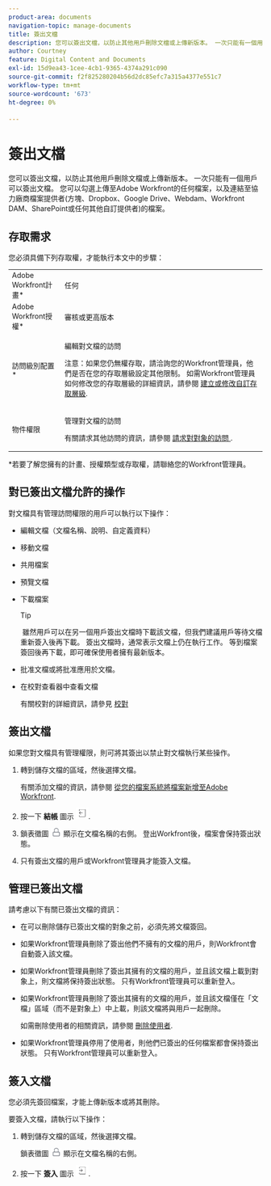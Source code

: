 ```yaml
---
product-area: documents
navigation-topic: manage-documents
title: 簽出文檔
description: 您可以簽出文檔，以防止其他用戶刪除文檔或上傳新版本。 一次只能有一個用戶可以簽出文檔。 您可以勾選上傳至Adobe Workfront的任何檔案，以及連結至協力廠商檔案提供者(方塊、Dropbox、Google Drive、Webdam、Workfront DAM、SharePoint或任何其他自訂提供者)的檔案。
author: Courtney
feature: Digital Content and Documents
exl-id: 15d9ea43-1cee-4cb1-9365-4374a291c090
source-git-commit: f2f825280204b56d2dc85efc7a315a4377e551c7
workflow-type: tm+mt
source-wordcount: '673'
ht-degree: 0%

---
```


# 簽出文檔

您可以簽出文檔，以防止其他用戶刪除文檔或上傳新版本。 一次只能有一個用戶可以簽出文檔。 您可以勾選上傳至Adobe Workfront的任何檔案，以及連結至協力廠商檔案提供者(方塊、Dropbox、Google Drive、Webdam、Workfront DAM、SharePoint或任何其他自訂提供者)的檔案。 

## 存取需求

您必須具備下列存取權，才能執行本文中的步驟：

<table style="table-layout:auto"> 
 <col> 
 <col> 
 <tbody> 
  <tr> 
   <td role="rowheader">Adobe Workfront計畫*</td> 
   <td> <p>任何</p> </td> 
  </tr> 
  <tr> 
   <td role="rowheader">Adobe Workfront授權*</td> 
   <td> <p>審核或更高版本</p> </td> 
  </tr> 
  <tr> 
   <td role="rowheader">訪問級別配置*</td> 
   <td> <p>編輯對文檔的訪問</p> <p>注意：如果您仍無權存取，請洽詢您的Workfront管理員，他們是否在您的存取層級設定其他限制。 如需Workfront管理員如何修改您的存取層級的詳細資訊，請參閱 <a href="../../administration-and-setup/add-users/configure-and-grant-access/create-modify-access-levels.md" class="MCXref xref">建立或修改自訂存取層級</a>.</p> </td> 
  </tr> 
  <tr> 
   <td role="rowheader">物件權限</td> 
   <td> <p>管理對文檔的訪問</p> <p>有關請求其他訪問的資訊，請參閱 <a href="../../workfront-basics/grant-and-request-access-to-objects/request-access.md" class="MCXref xref">請求對對象的訪問 </a>.</p> </td> 
  </tr> 
 </tbody> 
</table>

&#42;若要了解您擁有的計畫、授權類型或存取權，請聯絡您的Workfront管理員。

## 對已簽出文檔允許的操作

對文檔具有管理訪問權限的用戶可以執行以下操作：

* 編輯文檔（文檔名稱、說明、自定義資料）
* 移動文檔
* 共用檔案
* 預覽文檔
* 下載檔案

   >[!TIP]
   >
   > 雖然用戶可以在另一個用戶簽出文檔時下載該文檔，但我們建議用戶等待文檔重新簽入後再下載。 簽出文檔時，通常表示文檔上仍在執行工作。 等到檔案簽回後再下載，即可確保使用者擁有最新版本。

* 批准文檔或將批准應用於文檔。
* 在校對查看器中查看文檔

   有關校對的詳細資訊，請參見 [校對](../../review-and-approve-work/proofing/proofing.md)

## 簽出文檔

如果您對文檔具有管理權限，則可將其簽出以禁止對文檔執行某些操作。 

1. 轉到儲存文檔的區域，然後選擇文檔。 

   有關添加文檔的資訊，請參閱 [從您的檔案系統將檔案新增至Adobe Workfront](../../documents/adding-documents-to-workfront/add-documents-from-file-system.md).

1. 按一下 **結帳** 圖示 ![](assets/check-out-25x23.png).

1. 鎖表徵圖 ![](assets/lock-icon-locked-qs.png) 顯示在文檔名稱的右側。 登出Workfront後，檔案會保持簽出狀態。
1. 只有簽出文檔的用戶或Workfront管理員才能簽入文檔。

## 管理已簽出文檔

請考慮以下有關已簽出文檔的資訊：

* 在可以刪除儲存已簽出文檔的對象之前，必須先將文檔簽回。 
* 如果Workfront管理員刪除了簽出他們不擁有的文檔的用戶，則Workfront會自動簽入該文檔。
* 如果Workfront管理員刪除了簽出其擁有的文檔的用戶，並且該文檔上載到對象上，則文檔將保持簽出狀態。 只有Workfront管理員可以重新登入。
* 如果Workfront管理員刪除了簽出其擁有的文檔的用戶，並且該文檔僅在「文檔」區域（而不是對象上）中上載，則該文檔將與用戶一起刪除。

   如需刪除使用者的相關資訊，請參閱 [刪除使用者](../../administration-and-setup/add-users/create-and-manage-users/delete-a-user.md).

* 如果Workfront管理員停用了使用者，則他們已簽出的任何檔案都會保持簽出狀態。 只有Workfront管理員可以重新登入。 

## 簽入文檔

您必須先簽回檔案，才能上傳新版本或將其刪除。 

要簽入文檔，請執行以下操作：

1. 轉到儲存文檔的區域，然後選擇文檔。 

   鎖表徵圖 ![](assets/lock-icon-locked-qs.png) 顯示在文檔名稱的右側。

1. 按一下 **簽入** 圖示 ![](assets/check-in-25x22.png).
